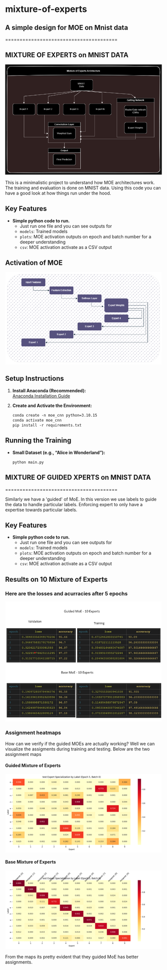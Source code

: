 # mixture-of-experts
## A simple design for MOE on Mnist data
=======================================
## MIXTURE OF EXPERTS on MNIST DATA

![Mixture of Experts Architecture](MOE-Arch.drawio.png)

</div>
 This is a minimalistic project to understand how MOE architectures work. The training and evaluation is done on MNIST data. 
 Using this code you can have a good look at how things run under the hood.

## Key Features

- **Simple python code to run.**  
  - Just run one file and you can see outputs for
  - `models`: Trained models
  - `plots`: MOE activation outputs on epoch and batch number for a deeper understanding 
  - `csv`: MOE activation activate as a CSV output

## Activation of MOE
![Gattin Network Activation](Gatting-Network-Decision.drawio.png)

## Setup Instructions

1. **Install Anaconda (Recommended):**  
   [Anaconda Installation Guide](https://docs.anaconda.com/)

2. **Create and Activate the Environment:**
   ```
   conda create -n moe_cnn python=3.10.15
   conda activate moe_cnn
   pip install -r requirements.txt
   ```

## Running the Training

- **Small Dataset (e.g., “Alice in Wonderland”):**
    
    ```
    python main.py
    ```

## MIXTURE OF GUIDED XPERTS on MNIST DATA
=======================================

</div>
 Similarly we have a 'guided' of MoE. In this version we use labels to guide the 
 data to handle particular labels. Enforcing expert to only have a expertise 
 towards particular labels.


## Key Features

- **Simple python code to run.**  
  - Just run one file and you can see outputs for
  - `models`: Trained models
  - `plots`: MOE activation outputs on epoch and batch number for a deeper understanding 
  - `csv`: MOE activation activate as a CSV output


## Results on 10 Mixture of Experts
### Here are the losses and acurracies after 5 epochs

![5 Epochs results](5-epochs-10-MOEs.png)

### Assignment heatmaps
How can we verify if the guided MOEs are actually working? Well we 
can visualize the assigments during training and testing. Below are the two assignment maps

#### Guided Mixture of Experts

![Base MoE assignment Map](base_label_distribution_epoch_5_batch_0.png)

#### Base Mixture of Experts

![Guided MoE assigment Map](guided_label_distribution_epoch_5_batch_0.png)

From the maps its pretty evident that they guided MoE has better assignments. 
